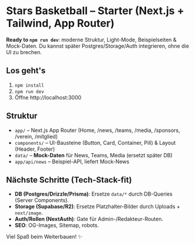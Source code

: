 # Stars Basketball – Starter (Next.js + Tailwind, App Router)

**Ready to `npm run dev`**: moderne Struktur, Light-Mode, Beispielseiten & Mock-Daten.
Du kannst später Postgres/Storage/Auth integrieren, ohne die UI zu brechen.

## Los geht's
1. `npm install`
2. `npm run dev`
3. Öffne http://localhost:3000

## Struktur
- `app/` – Next.js App Router (Home, /news, /teams, /media, /sponsors, /verein, /mitglied)
- `components/` – UI-Bausteine (Button, Card, Container, Pill) & Layout (Header, Footer)
- `data/` – **Mock-Daten** für News, Teams, Media (ersetzt später DB)
- `app/api/news` – Beispiel-API, liefert Mock-News

## Nächste Schritte (Tech-Stack-fit)
- **DB (Postgres/Drizzle/Prisma)**: Ersetze `data/*` durch DB-Queries (Server Components).
- **Storage (Supabase/R2)**: Ersetze Platzhalter-Bilder durch Uploads + `next/image`.
- **Auth/Rollen (NextAuth)**: Gate für Admin-/Redakteur-Routen.
- **SEO**: OG-Images, Sitemap, robots.

Viel Spaß beim Weiterbauen! ✨
